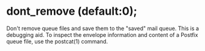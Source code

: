 # dont_remove (default:0); 


Don't remove queue files and save them to the "saved" mail queue.
This is a debugging aid.  To inspect the envelope information and
content of a Postfix queue file, use the postcat(1) command.



